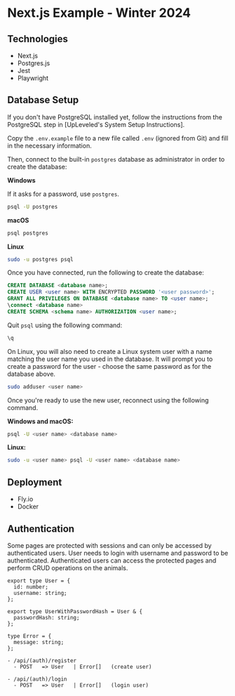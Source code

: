 # Next.js Example - Winter 2024

## Technologies

- Next.js
- Postgres.js
- Jest
- Playwright

## Database Setup

If you don't have PostgreSQL installed yet, follow the instructions from the PostgreSQL step in [UpLeveled's System Setup Instructions].

Copy the `.env.example` file to a new file called `.env` (ignored from Git) and fill in the necessary information.

Then, connect to the built-in `postgres` database as administrator in order to create the database:

**Windows**

If it asks for a password, use `postgres`.

```bash
psql -U postgres
```

**macOS**

```bash
psql postgres
```

**Linux**

```bash
sudo -u postgres psql
```

Once you have connected, run the following to create the database:

```sql
CREATE DATABASE <database name>;
CREATE USER <user name> WITH ENCRYPTED PASSWORD '<user password>';
GRANT ALL PRIVILEGES ON DATABASE <database name> TO <user name>;
\connect <database name>
CREATE SCHEMA <schema name> AUTHORIZATION <user name>;
```

Quit `psql` using the following command:

```bash
\q
```

On Linux, you will also need to create a Linux system user with a name matching the user name you used in the database. It will prompt you to create a password for the user - choose the same password as for the database above.

```bash
sudo adduser <user name>
```

Once you're ready to use the new user, reconnect using the following command.

**Windows and macOS:**

```bash
psql -U <user name> <database name>
```

**Linux:**

```bash
sudo -u <user name> psql -U <user name> <database name>
```

## Deployment

- Fly.io
- Docker

## Authentication

Some pages are protected with sessions and can only be accessed by authenticated users. User needs to login with username and password to be authenticated. Authenticated users can access the protected pages and perform CRUD operations on the animals.

```
export type User = {
  id: number;
  username: string;
};

export type UserWithPasswordHash = User & {
  passwordHash: string;
};

type Error = {
  message: string;
};

```

```
- /api/(auth)/register
  - POST   => User   | Error[]   (create user)

- /api/(auth)/login
  - POST   => User   | Error[]   (login user)
```
